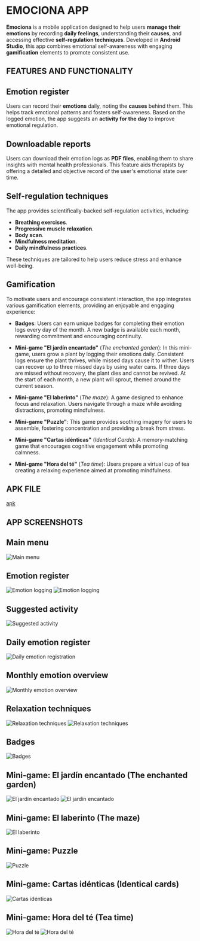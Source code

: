 # EMOCIONA APP

**Emociona** is a mobile application designed to help users **manage their emotions** by recording **daily feelings**, understanding their **causes**, and accessing effective 
**self-regulation techniques**. Developed in **Android Studio**, this app combines emotional self-awareness with engaging **gamification** elements 
to promote consistent use.

## FEATURES AND FUNCTIONALITY

## Emotion register

Users can record their **emotions** daily, noting the **causes** behind them. This helps track emotional patterns and fosters self-awareness. Based on the logged emotion, the app suggests an **activity for the day** to improve emotional regulation.

## Downloadable reports

Users can download their emotion logs as **PDF files**, enabling them to share insights with mental health professionals. This feature aids therapists by offering a detailed and 
objective record of the user's emotional state over time.

## Self-regulation techniques

The app provides scientifically-backed self-regulation activities, including:

- **Breathing exercises**.
- **Progressive muscle relaxation**.
- **Body scan**.
- **Mindfulness meditation**.
- **Daily mindfulness practices**.

These techniques are tailored to help users reduce stress and enhance well-being.

## Gamification

To motivate users and encourage consistent interaction, the app integrates various gamification elements, providing an enjoyable and engaging experience:

- **Badges**: Users can earn unique badges for completing their emotion logs every day of the month. A new badge is available each month, rewarding commitment and encouraging continuity.

- **Mini-game "El jardín encantado"** (*The enchanted garden*): In this mini-game, users grow a plant by logging their emotions daily. Consistent logs ensure the plant thrives, while missed days cause it to wither. Users can recover up to three missed days by using water cans. If three days are missed without recovery, the plant dies and cannot be revived. At the start of each month, a new plant will sprout, themed around the current season.

- **Mini-game "El laberinto"** (*The maze*): A game designed to enhance focus and relaxation. Users navigate through a maze while avoiding distractions, promoting mindfulness.

- **Mini-game "Puzzle"**: This game provides soothing imagery for users to assemble, fostering concentration and providing a break from stress.
 
- **Mini-game "Cartas idénticas"** (*Identical Cards*): A memory-matching game that encourages cognitive engagement while promoting calmness.

- **Mini-game "Hora del té"** (*Tea time*): Users prepare a virtual cup of tea creating a relaxing experience aimed at promoting mindfulness.

## APK FILE

[apk](https://www.mediafire.com/file/zy4kczlts8itn2n/Emociona.apk/file)

## APP SCREENSHOTS

## Main menu

![ Main menu](/images/menu.png)

## Emotion register

![Emotion logging](/images/logging1.png)
![Emotion logging](/images/logging2.png)

## Suggested activity

![Suggested activity](/images/suggested.png)

## Daily emotion register
![Daily emotion registration](/images/record.png)

## Monthly emotion overview
![Monthly emotion overview](/images/monthly.png)

## Relaxation techniques

![Relaxation techniques](/images/tecniques.png)
![Relaxation techniques](/images/move.png)

## Badges

![Badges](/images/badges.png)

## **Mini-game: El jardín encantado (The enchanted garden)**
![El jardín encantado](/images/garden1.png)
![El jardín encantado](/images/garden2.png)

## **Mini-game: El laberinto (The maze)**
![El laberinto](/images/maze.png)

## **Mini-game: Puzzle**
![Puzzle](/images/puzzle.png)

## **Mini-game: Cartas idénticas (Identical cards)**
![Cartas idénticas](/images/cards.png)

## **Mini-game: Hora del té (Tea time)**
![Hora del té](/images/tea1.png)
![Hora del té](/images/tea2.png)
